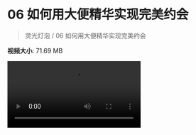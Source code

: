# 06 如何用大便精华实现完美约会

> 灵光灯泡 / 06 如何用大便精华实现完美约会

**视频大小**: 71.69 MB

<div class="video"><video src="https://file.hsyhx.top/video/灵光灯泡/06.mp4" controls preload>🤔 您的浏览器不支持 video 标签</video></div>